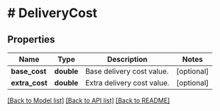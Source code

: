 # # DeliveryCost

## Properties

Name | Type | Description | Notes
------------ | ------------- | ------------- | -------------
**base_cost** | **double** | Base delivery cost value. | [optional]
**extra_cost** | **double** | Extra delivery cost value. | [optional]

[[Back to Model list]](../../README.md#models) [[Back to API list]](../../README.md#endpoints) [[Back to README]](../../README.md)
